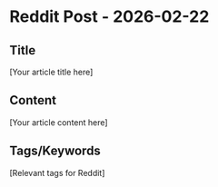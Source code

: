 # Reddit Post - 2026-02-22

## Title
[Your article title here]

## Content
[Your article content here]

## Tags/Keywords
[Relevant tags for Reddit]
